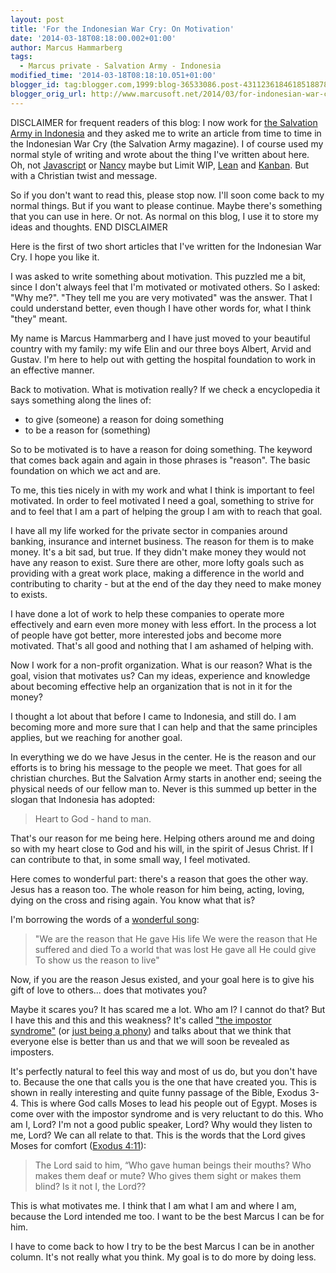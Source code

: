 ```yaml
---
layout: post
title: 'For the Indonesian War Cry: On Motivation'
date: '2014-03-18T08:18:00.002+01:00'
author: Marcus Hammarberg
tags:
  - Marcus private - Salvation Army - Indonesia
modified_time: '2014-03-18T08:18:10.051+01:00'
blogger_id: tag:blogger.com,1999:blog-36533086.post-4311236184618518878
blogger_orig_url: http://www.marcusoft.net/2014/03/for-indonesian-war-cry-on-motivation.html
---
```



<div dir="ltr" style="text-align: left;" trbidi="on">

DISCLAIMER for frequent readers of this blog:
I now work for
<a href="http://www.marcusoft.net/2013/06/moving-to-indonesia.html"
target="_blank">the Salvation Army in Indonesia</a> and they asked me to
write an article from time to time in the Indonesian War Cry (the
Salvation Army magazine). I of course used my normal style of writing
and wrote about the thing I've written about here. Oh, not
<a href="http://www.marcusoft.net/search/label/Javascript"
target="_blank">Javascript</a> or
<a href="http://www.marcusoft.net/search/label/Nancy"
target="_blank">Nancy</a> maybe but Limit WIP,
<a href="http://www.marcusoft.net/search/label/Lean"
target="_blank">Lean</a> and
<a href="http://www.marcusoft.net/search/label/Kanban"
target="_blank">Kanban</a>. But with a Christian twist and message.

So if you don't want to read this, please stop now. I'll soon come back
to my normal things. But if you want to please continue. Maybe there's
something that you can use in here. Or not. As normal on this blog, I
use it to store my ideas and thoughts.
END DISCLAIMER

Here is the first of two short articles that I've written for the
Indonesian War Cry. I hope you like it.


I was asked to write something about motivation. This puzzled me a bit,
since I don't always feel that I'm motivated or motivated others. So I
asked: "Why me?". "They tell me you are very motivated" was the
answer.
That I could understand better, even though I have other words for, what
I think "they" meant.

My name is Marcus Hammarberg and I have just moved to your beautiful
country with my family: my wife Elin and our three boys Albert, Arvid
and Gustav. I'm here to help out with getting the hospital foundation to
work in an effective manner.

Back to motivation. What is motivation really? If we check a
encyclopedia it says something along the lines of:


-   to give (someone) a reason for doing something
-   to be a reason for (something)


So to be motivated is to have a reason for doing something. The keyword
that comes back again and again in those phrases is "reason". The basic
foundation on which we act and are.

To me, this ties nicely in with my work and what I think is important to
feel motivated. In order to feel motivated I need a goal, something to
strive for and to feel that I am a part of helping the group I am with
to reach that goal.

I have all my life worked for the private sector in companies around
banking, insurance and internet business. The reason for them is to make
money. It's a bit sad, but true. If they didn't make money they would
not have any reason to exist. Sure there are other, more lofty goals
such as providing with a great work place, making a difference in the
world and contributing to charity - but at the end of the day they need
to make money to exists.

I have done a lot of work to help these companies to operate more
effectively and earn even more money with less effort. In the process a
lot of people have got better, more interested jobs and become more
motivated. That's all good and nothing that I am ashamed of helping
with.

Now I work for a non-profit organization. What is our reason? What is
the goal, vision that motivates us? Can my ideas, experience and
knowledge about becoming effective help an organization that is not in
it for the money?

I thought a lot about that before I came to Indonesia, and still do. I
am becoming more and more sure that I can help and that the same
principles applies, but we reaching for another goal.

In everything we do we have Jesus in the center. He is the reason and
our efforts is to bring his message to the people we meet. That goes for
all christian churches. But the Salvation Army starts in another end;
seeing the physical needs of our fellow man to. Never is this summed up
better in the slogan that Indonesia has adopted:

> Heart to God - hand to man. 

That's our reason for me being here. Helping others around me and doing
so with my heart close to God and his will, in the spirit of Jesus
Christ.
If I can contribute to that, in some small way, I feel motivated.

Here comes to wonderful part: there's a reason that goes the other way.
Jesus has a reason too. The whole reason for him being, acting, loving,
dying on the cross and rising again. You know what that is?

I'm borrowing the words of a
<a href="https://www.youtube.com/watch?v=Gxnyw4zLmwA"
target="_blank">wonderful song</a>:

> "We are the reason that He gave His life
> We were the reason that He suffered and died
> To a world that was lost He gave all He could give
> To show us the reason to live"

Now, if you are the reason Jesus existed, and your goal here is to give
his gift of love to others... does that motivates you?

Maybe it scares you? It has scared me a lot. Who am I? I cannot do that?
But I have this and this and this weakness? It's called
<a href="http://en.wikipedia.org/wiki/Impostor_syndrome"
target="_blank">"the impostor syndrome"</a> (or
<a href="http://www.hanselman.com/blog/ImAPhonyAreYou.aspx"
target="_blank">just being a phony</a>) and talks about that we think
that everyone else is better than us and that we will soon be revealed
as imposters.

It's perfectly natural to feel this way and most of us do, but you don't
have to. Because the one that calls you is the one that have created
you. This is shown in really interesting and quite funny passage of the
Bible, Exodus 3-4. This is where God calls Moses to lead his people out
of Egypt. Moses is come over with the impostor syndrome and is very
reluctant to do this. Who am I, Lord? I'm not a good public speaker,
Lord? Why would they listen to me, Lord?
We can all relate to that. This is the words that the Lord gives Moses
for comfort
(<a href="http://www.biblegateway.com/passage/?search=Exod%204:11"
target="_blank">Exodus 4:11</a>):

> The Lord said to him, “Who gave human beings their mouths? Who makes
> them deaf or mute? Who gives them sight or makes them blind? Is it not
> I, the Lord??

This is what motivates me. I think that I am what I am and where I am,
because the Lord intended me too. I want to be the best Marcus I can be
for him.

I have to come back to how I try to be the best Marcus I can be in
another column. It's not really what you think. My goal is to do more by
doing less. 

</div>
